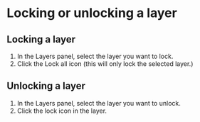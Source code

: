 # Locking or unlocking a layer

## Locking a layer

1. In the Layers panel, select the layer you want to lock. 
2. Click the Lock all icon \(this will only lock the selected layer.\)

## Unlocking a layer

1. In the Layers panel, select the layer you want to unlock.
2. Click the lock icon in the layer. 

